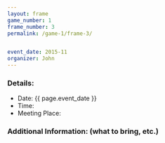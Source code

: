 ```yaml
---
layout: frame
game_number: 1
frame_number: 3
permalink: /game-1/frame-3/


event_date: 2015-11
organizer: John
---
```



### Details:
- Date: {{ page.event_date }}
- Time:
- Meeting Place:

### Additional Information: (what to bring, etc.)
